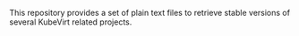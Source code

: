 This repository provides a set of plain text files to retrieve
stable versions of several KubeVirt related projects.
